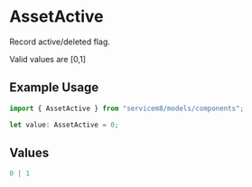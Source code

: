 # AssetActive

Record active/deleted flag. 

Valid values are [0,1]

## Example Usage

```typescript
import { AssetActive } from "servicem8/models/components";

let value: AssetActive = 0;
```

## Values

```typescript
0 | 1
```